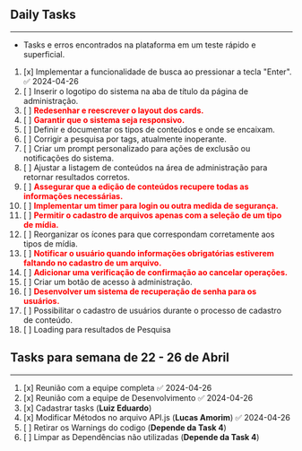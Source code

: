 
## Daily Tasks
---
- Tasks e erros encontrados na plataforma em um teste rápido e superficial.

1. [x] Implementar a funcionalidade de busca ao pressionar a tecla "Enter". ✅ 2024-04-26
2. [ ] Inserir o logotipo do sistema na aba de título da página de administração.
3. [ ] **<span style="color:red">Redesenhar e reescrever o layout dos cards.</span>**
4. [ ] **<span style="color:red">Garantir que o sistema seja responsivo.</span>**
5. [ ] Definir e documentar os tipos de conteúdos e onde se encaixam.
6. [ ] Corrigir a pesquisa por tags, atualmente inoperante.
7. [ ] Criar um prompt personalizado para ações de exclusão ou notificações do sistema.
8. [ ] Ajustar a listagem de conteúdos na área de administração para retornar resultados corretos.
9. [ ] **<span style="color:red">Assegurar que a edição de conteúdos recupere todas as informações necessárias.</span>**
10. [ ] **<span style="color:red">Implementar um timer para login ou outra medida de segurança.</span>**
11. [ ]  **<span style="color:red">Permitir o cadastro de arquivos apenas com a seleção de um tipo de mídia.</span>**
12. [ ] Reorganizar os ícones para que correspondam corretamente aos tipos de mídia.
13. [ ] **<span style="color:red">Notificar o usuário quando informações obrigatórias estiverem faltando no cadastro de um arquivo.</span>**
14. [ ] **<span style="color:red">Adicionar uma verificação de confirmação ao cancelar operações.</span>**
15. [ ] Criar um botão de acesso à administração.
16. [ ] **<span style="color:red">Desenvolver um sistema de recuperação de senha para os usuários.</span>**
17. [ ] Possibilitar o cadastro de usuários durante o processo de cadastro de conteúdo.
18. [ ] Loading para resultados de Pesquisa

## Tasks para semana de 22 - 26 de Abril
---

1. [x] Reunião com a equipe completa ✅ 2024-04-26
2. [x] Reunião com a equipe de Desenvolvimento ✅ 2024-04-26
3. [x] Cadastrar tasks (**Luiz Eduardo**)
4. [x] Modificar Métodos no arquivo API.js (**Lucas Amorim**) ✅ 2024-04-26
5. [ ] Retirar os Warnings do codigo (**Depende da Task 4**)
6. [ ] Limpar as Dependências não utilizadas (**Depende da Task 4**)